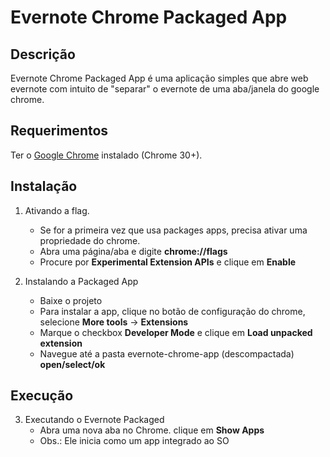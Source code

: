 # Evernote Chrome Packaged App #

## Descrição ##
Evernote Chrome Packaged App é uma aplicação simples que abre web evernote com intuito de "separar" o evernote de uma aba/janela do google chrome.

## Requerimentos ##
Ter o [Google Chrome](https://www.google.com/chrome) instalado (Chrome 30+).

## Instalação ##
1. Ativando a flag.
    * Se for a primeira vez que usa packages apps, precisa ativar uma propriedade do chrome.
    * Abra uma página/aba e digite **chrome://flags**
    * Procure por **Experimental Extension APIs** e clique em **Enable**

2. Instalando a Packaged App
    * Baixe o projeto
    * Para instalar a app, clique no botão de configuração do chrome, selecione **More tools** -> **Extensions**
    * Marque o checkbox **Developer Mode** e clique em **Load unpacked extension**
    * Navegue até a pasta evernote-chrome-app (descompactada) **open/select/ok**

## Execução ##
3. Executando o Evernote Packaged
    * Abra uma nova aba no Chrome. clique em **Show Apps**
    * Obs.: Ele inicia como um app integrado ao SO

